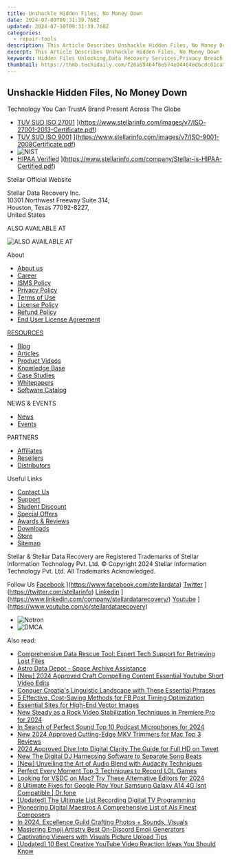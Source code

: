 ```yaml
---
title: Unshackle Hidden Files, No Money Down
date: 2024-07-09T09:31:39.768Z
updated: 2024-07-10T09:31:39.768Z
categories:
  - repair-tools
description: This Article Describes Unshackle Hidden Files, No Money Down
excerpt: This Article Describes Unshackle Hidden Files, No Money Down
keywords: Hidden Files Unlocking,Data Recovery Services,Privacy Breach Solutions,No-Cost File Access,Decrypt Secrets,Secure Unlocking Techniques,Bypass File Locks
thumbnail: https://thmb.techidaily.com/f26a59464f8e574e044648e6cdc81caf2b237e34a022cd9f7fc07fa743d91c68.jpg
---
```


## Unshackle Hidden Files, No Money Down

 Technology You Can TrustA Brand Present Across The Globe

* [TUV SUD ISO 27001](https://www.stellarinfo.com/images/v7/tuv1.png) ](https://www.stellarinfo.com/images/v7/ISO-27001-2013-Certificate.pdf)
* [TUV SUD ISO 9001](https://www.stellarinfo.com/images/v7/tuv2.png) ](https://www.stellarinfo.com/images/v7/ISO-9001-2008Certificate.pdf)
* ![NIST](https://www.stellarinfo.com/images/v7/nist.png)
* [HIPAA Verified](https://www.stellarinfo.com/images/v7/hipa.png) ](https://www.stellarinfo.com/company/Stellar-is-HIPAA-Certified.pdf)

 Stellar Official Website

 Stellar Data Recovery Inc.  
 10301 Northwest Freeway Suite 314,  
 Houston, Texas 77092-8227,  
 United States

 ALSO AVAILABLE AT

![ALSO AVAILABLE AT](https://www.stellarinfo.com/images/v7/Partners_logo_new.png)

 About

* [About us](https://www.stellarinfo.com/company/about/stellar-overview.php)
* [Career](https://www.stellarinfo.com/career/)
* [ISMS Policy](https://www.stellarinfo.com/company/about/quality-policy.php)
* [Privacy Policy](https://www.stellarinfo.com/company/legal/privacy-policy.php)
* [Terms of Use](https://www.stellarinfo.com/company/legal/terms-of-use.php)
* [License Policy](https://www.stellarinfo.com/software-licensing-usage.php)
* [Refund Policy](https://www.stellarinfo.com/company/legal/refund-policy.php)
* [End User License Agreement](https://www.stellarinfo.com/company/legal/eula.php)

[RESOURCES](https://tools.techidaily.com/stellardata-recovery/buy-now/)

* [Blog](https://tools.techidaily.com/stellardata-recovery/buy-now/)
* [Articles](https://tools.techidaily.com/stellardata-recovery/buy-now/)
* [Product Videos](https://www.stellarinfo.com/video-gallery.php)
* [Knowledge Base](https://tools.techidaily.com/stellardata-recovery/buy-now/)
* [Case Studies](https://tools.techidaily.com/stellardata-recovery/buy-now/)
* [Whitepapers](https://tools.techidaily.com/stellardata-recovery/buy-now/)
* [Software Catalog](https://www.stellarinfo.com/company/catalog/softwarecatalog.pdf)

 NEWS & EVENTS

* [News](https://www.stellarinfo.com/company/press)
* [Events](https://www.stellarinfo.com/affiliate-summit/affiliate-summit.php)

 PARTNERS

* [Affiliates](https://tools.techidaily.com/stellardata-recovery/buy-now/)
* [Resellers](https://tools.techidaily.com/stellardata-recovery/buy-now/)
* [Distributors](https://tools.techidaily.com/stellardata-recovery/buy-now/)

 Useful Links

* [Contact Us](https://www.stellarinfo.com/contact/contact-us.php)
* [Support](https://tools.techidaily.com/stellardata-recovery/buy-now/)
* [Student Discount](https://www.stellarinfo.com/student-discount/)
* [Special Offers](https://tools.techidaily.com/stellardata-recovery/buy-now/)
* [Awards & Reviews](https://www.stellarinfo.com/company/about/data-restore-reviews.php)
* [Downloads](https://www.stellarinfo.com/download.php)
* [Store](https://tools.techidaily.com/stellardata-recovery/buy-now/)
* [Sitemap](https://www.stellarinfo.com/sitemap.php)

 Stellar & Stellar Data Recovery are Registered Trademarks of Stellar Information Technology Pvt. Ltd. © Copyright 2024 Stellar Information Technology Pvt. Ltd. All Trademarks Acknowledged.

Follow Us [Facebook](https://www.stellarinfo.com/Images/fb.png) ](https://www.facebook.com/stellardata) [Twitter](https://www.stellarinfo.com/Images/tw.png) ](https://twitter.com/stellarinfo) [Linkedin](https://www.stellarinfo.com/Images/in.png) ](https://www.linkedin.com/company/stellardatarecovery/) [Youtube](https://www.stellarinfo.com/newblacktheme/images/yt.png) ](https://www.youtube.com/c/stellardatarecovery)

* ![Notron](https://www.stellarinfo.com/images/v7/notron.png)
* ![DMCA](https://www.stellarinfo.com/images/v7/dmca.png)

<ins class="adsbygoogle"
     style="display:block"
     data-ad-format="autorelaxed"
     data-ad-client="ca-pub-7571918770474297"
     data-ad-slot="1223367746"></ins>



<ins class="adsbygoogle"
     style="display:block"
     data-ad-client="ca-pub-7571918770474297"
     data-ad-slot="8358498916"
     data-ad-format="auto"
     data-full-width-responsive="true"></ins>

<span class="atpl-alsoreadstyle">Also read:</span>
<div><ul>
<li><a href="https://data-recovery.techidaily.com/comprehensive-data-rescue-tool-expert-tech-support-for-retrieving-lost-files/"><u>Comprehensive Data Rescue Tool: Expert Tech Support for Retrieving Lost Files</u></a></li>
<li><a href="https://data-recovery.techidaily.com/astro-data-depot-space-archive-assistance/"><u>Astro Data Depot - Space Archive Assistance</u></a></li>
<li><a href="https://facebook-record-videos.techidaily.com/new-2024-approved-craft-compelling-content-essential-youtube-short-video-edits/"><u>[New] 2024 Approved  Craft Compelling Content  Essential Youtube Short Video Edits</u></a></li>
<li><a href="https://mondly-stories.techidaily.com/1719581340946-conquer-croatias-linguistic-landscape-with-these-essential-phrases/"><u>Conquer Croatia's Linguistic Landscape with These Essential Phrases</u></a></li>
<li><a href="https://facebook.techidaily.com/5-effective-cost-saving-methods-for-fb-post-timing-optimization/"><u>5 Effective, Cost-Saving Methods for FB Post Timing Optimization</u></a></li>
<li><a href="https://extra-hints.techidaily.com/essential-sites-for-high-end-vector-images/"><u>Essential Sites for High-End Vector Images</u></a></li>
<li><a href="https://video-ai-editor.techidaily.com/new-steady-as-a-rock-video-stabilization-techniques-in-premiere-pro-for-2024/"><u>New Steady as a Rock Video Stabilization Techniques in Premiere Pro for 2024</u></a></li>
<li><a href="https://some-techniques.techidaily.com/in-search-of-perfect-sound-top-10-podcast-microphones-for-2024/"><u>In Search of Perfect Sound  Top 10 Podcast Microphones for 2024</u></a></li>
<li><a href="https://video-content-creator.techidaily.com/new-2024-approved-cutting-edge-mkv-trimmers-for-mac-top-3-reviews/"><u>New 2024 Approved Cutting-Edge MKV Trimmers for Mac Top 3 Reviews</u></a></li>
<li><a href="https://twitter-clips.techidaily.com/2024-approved-dive-into-digital-clarity-the-guide-for-full-hd-on-tweet/"><u>2024 Approved  Dive Into Digital Clarity  The Guide for Full HD on Tweet</u></a></li>
<li><a href="https://voice-adjusting.techidaily.com/new-the-digital-dj-harnessing-software-to-separate-song-beats/"><u>New The Digital DJ Harnessing Software to Separate Song Beats</u></a></li>
<li><a href="https://some-approaches.techidaily.com/new-unveiling-the-art-of-audio-blend-with-audacity-techniques/"><u>[New] Unveiling the Art of Audio Blend with Audacity Techniques</u></a></li>
<li><a href="https://screen-activity-recording.techidaily.com/perfect-every-moment-top-3-techniques-to-record-lol-games/"><u>Perfect Every Moment  Top 3 Techniques to Record LOL Games</u></a></li>
<li><a href="https://smart-video-creator.techidaily.com/looking-for-vsdc-on-mac-try-these-alternative-editors-for-2024/"><u>Looking for VSDC on Mac? Try These Alternative Editors for 2024</u></a></li>
<li><a href="https://howto.techidaily.com/8-ultimate-fixes-for-google-play-your-samsung-galaxy-a14-4g-isnt-compatible-drfone-by-drfone-fix-android-problems-fix-android-problems/"><u>8 Ultimate Fixes for Google Play Your Samsung Galaxy A14 4G Isnt Compatible | Dr.fone</u></a></li>
<li><a href="https://digital-screen-recording.techidaily.com/updated-the-ultimate-list-recording-digital-tv-programming/"><u>[Updated] The Ultimate List  Recording Digital TV Programming</u></a></li>
<li><a href="https://sound-tweaking.techidaily.com/pioneering-digital-maestros-a-comprehensive-list-of-ais-finest-composers/"><u>Pioneering Digital Maestros A Comprehensive List of AIs Finest Composers</u></a></li>
<li><a href="https://youtube-stream.techidaily.com/in-2024-excellence-guild-crafting-photos-plus-sounds-visuals/"><u>In 2024, Excellence Guild  Crafting Photos + Sounds, Visuals</u></a></li>
<li><a href="https://discord-videos.techidaily.com/mastering-emoji-artistry-best-on-discord-emoji-generators/"><u>Mastering Emoji Artistry  Best On-Discord Emoji Generators</u></a></li>
<li><a href="https://extra-tips.techidaily.com/captivating-viewers-with-visuals-picture-upload-tips/"><u>Captivating Viewers with Visuals  Picture Upload Tips</u></a></li>
<li><a href="https://facebook-video-share.techidaily.com/updated-10-best-creative-youtube-video-reaction-ideas-you-should-know/"><u>[Updated] 10 Best Creative YouTube Video Reaction Ideas You Should Know</u></a></li>
</ul></div>
